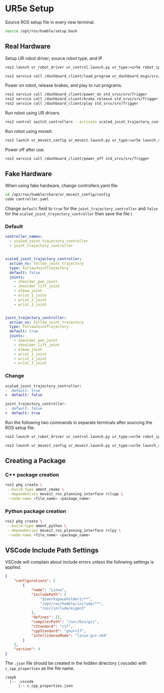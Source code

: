 # UR5e Setup
Source ROS setup file in every new terminal.
```bash
source /opt/ros/humble/setup.bash
```

## Real Hardware
Setup UR robot driver; source robot type, and IP.
```bash
ros2 launch ur_robot_driver ur_control.launch.py ur_type:=ur5e robot_ip:=172.21.0.121 launch_rviz:=false
```

<!-- Find out what this does -->
```bash
ros2 service call /dashboard_client/load_program ur_dashboard_msgs/srv/Load filename:\ \'ROS.urp\'
```

Power on robot, release brakes, and play to run programs.
<!-- Find out what play does exactly -->
```bash
ros2 service call /dashboard_client/power_on std_srvs/srv/Trigger
ros2 service call /dashboard_client/brake_release std_srvs/srv/Trigger
ros2 service call /dashboard_client/play std_srvs/srv/Trigger
```

Run robot using UR drivers.
```bash
ros2 control switch_controllers --activate scaled_joint_trajectory_controller
```

Run robot using moveit.
```bash
ros2 launch ur_moveit_config ur_moveit.launch.py ur_type:=ur5e launch_rviz:=true
```

Power off after use.
```bash
ros2 service call /dashboard_client/power_off std_srvs/srv/Trigger
```

## Fake Hardware
When using fake hardware, change controllers.yaml file.
```bash
cd /opt/ros/humble/share/ur_moveit_config/config
code controller.yaml
```

Change `default` field to `true` for the `joint_trajectory_controller` and `false` for the `scaled_joint_trajectory_controller` then save the file.\
### Default
```yaml
controller_names:
  - scaled_joint_trajectory_controller
  - joint_trajectory_controller


scaled_joint_trajectory_controller:
  action_ns: follow_joint_trajectory
  type: FollowJointTrajectory
  default: false
  joints:
    - shoulder_pan_joint
    - shoulder_lift_joint
    - elbow_joint
    - wrist_1_joint
    - wrist_2_joint
    - wrist_3_joint


joint_trajectory_controller:
  action_ns: follow_joint_trajectory
  type: FollowJointTrajectory
  default: true
  joints:
    - shoulder_pan_joint
    - shoulder_lift_joint
    - elbow_joint
    - wrist_1_joint
    - wrist_2_joint
    - wrist_3_joint
```

### Change
```diff
scaled_joint_trajectory_controller:
-  default: true
+  default: false

joint_trajectory_controller:
-  default: false
+  default: true
```

Run the following two commands in separate terminals after sourcing the ROS setup file.
```bash
ros2 launch ur_robot_driver ur_control.launch.py ur_type:=ur5e robot_ip:=yyy.yyy.yyy.yyy use_fake_hardware:=true launch_rviz:=false initial_joint_controller:=joint_trajectory_controller
```

```bash
ros2 launch ur_moveit_config ur_moveit.launch.py ur_type:=ur5e launch_rviz:=true
```

## Creating a Package
### C++ package creation
```bash
ros2 pkg create \
 --build-type ament_cmake \
 --dependencies moveit_ros_planning_interface rclcpp \
 --node-name <file_name> <package_name>
```

### Python package creation
```bash
ros2 pkg create \
 --build-type ament_python \
 --dependencies moveit_ros_planning_interface rclpy \
 --node-name <file_name> <package_name>
```

## VSCode Include Path Settings
VSCode will complain about include errors unless the following settings is applied.
```json
{
    "configurations": [
        {
            "name": "Linux",
            "includePath": [
                "${workspaceFolder}/**",
                "/opt/ros/humble/include/**",
                "/usr/include/eigen3"
            ],
            "defines": [],
            "compilerPath": "/usr/bin/gcc",
            "cStandard": "c17",
            "cppStandard": "gnu++17",
            "intelliSenseMode": "linux-gcc-x64"
        }
    ],
    "version": 4
}
```

The `.json` file should be created in the hidden directory (.vscode) with `c_cpp_properties` as the file name.
```gherkin
/sepb
  |-- .vscode
      |-- c_cpp_properties.json
```
